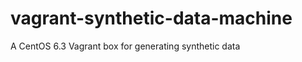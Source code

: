 vagrant-synthetic-data-machine
==============================

A CentOS 6.3 Vagrant box for generating synthetic data